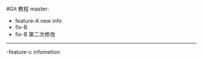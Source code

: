 #Git 教程
master:
 - feature-A
new info
 - fix-B
- fix-B 第二次修改
------------------
-feature-c infometion

